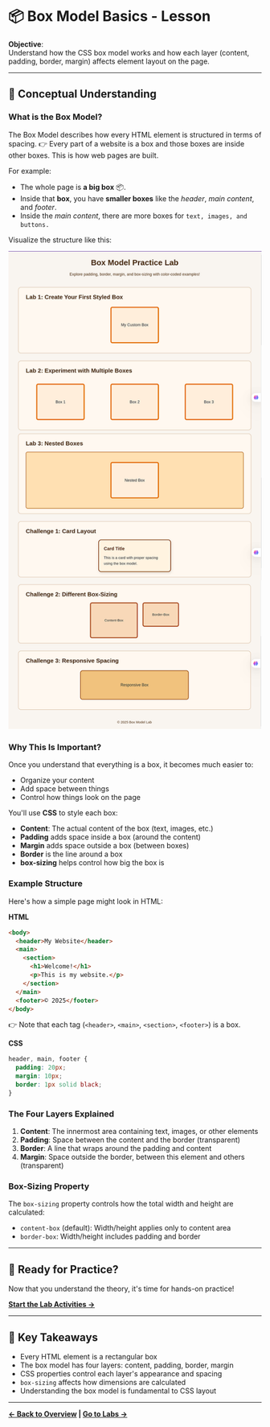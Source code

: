 # 📦 Box Model Basics - Lesson

**Objective**:  
Understand how the CSS box model works and how each layer (content, padding, border, margin) affects element layout on the page.

---

## 📖 Conceptual Understanding

### What is the Box Model?

The Box Model describes how every HTML element is structured in terms of spacing.
👉 Every part of a website is a box and those boxes are inside other boxes. This is how web pages are built.

For example:

- The whole page is **a big box** 📦.
- Inside that **box**, you have **smaller boxes** like the *header*, *main content*, and *footer*.
- Inside the *main content*, there are more boxes for `text, images, and buttons.`

Visualize the structure like this:

![Box Model Visualization](../lab/public/box-model.png)

### Why This Is Important?

Once you understand that everything is a box, it becomes much easier to:

- Organize your content
- Add space between things
- Control how things look on the page

You'll use **CSS** to style each box:

- **Content**: The actual content of the box (text, images, etc.)
- **Padding** adds space inside a box (around the content)
- **Margin** adds space outside a box (between boxes)
- **Border** is the line around a box
- **box-sizing** helps control how big the box is

### Example Structure

Here's how a simple page might look in HTML:

**HTML**  

```html
<body>
  <header>My Website</header>
  <main>
    <section>
      <h1>Welcome!</h1>
      <p>This is my website.</p>
    </section>
  </main>
  <footer>© 2025</footer>
</body>
```

👉 Note that each tag (`<header>`, `<main>`, `<section>`, `<footer>`) is a box.

**CSS**  

```css 
header, main, footer {
  padding: 20px;
  margin: 10px;
  border: 1px solid black;
}
```

### The Four Layers Explained

1. **Content**: The innermost area containing text, images, or other elements
2. **Padding**: Space between the content and the border (transparent)
3. **Border**: A line that wraps around the padding and content
4. **Margin**: Space outside the border, between this element and others (transparent)

### Box-Sizing Property

The `box-sizing` property controls how the total width and height are calculated:

- `content-box` (default): Width/height applies only to content area
- `border-box`: Width/height includes padding and border

---

## 🚀 Ready for Practice?

Now that you understand the theory, it's time for hands-on practice!

**[Start the Lab Activities →](../lab/README.md)**

---

## 📝 Key Takeaways

- Every HTML element is a rectangular box
- The box model has four layers: content, padding, border, margin
- CSS properties control each layer's appearance and spacing
- `box-sizing` affects how dimensions are calculated
- Understanding the box model is fundamental to CSS layout

---

**[← Back to Overview](../README.md) | [Go to Labs →](../lab/README.md)**